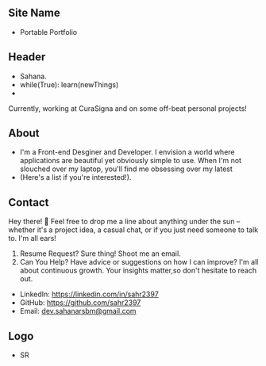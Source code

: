 ## Site Name
- Portable Portfolio

## Header
- Sahana.
- while(True): learn(newThings)
- 
Currently, working at CuraSigna and on some off-beat personal projects!



## About
- I'm a Front-end Desginer and Developer. I envision a world where applications are beautiful yet obviously simple to use. When I'm not slouched over my laptop, you'll find me obsessing over my latest
- (Here's a list if you're interested!).

## Contact
Hey there! 👋 Feel free to drop me a line about anything under the sun – whether it's a project idea, a casual chat, or if you just need someone to talk to. I'm all ears! 
1. Resume Request? Sure thing! Shoot me an email.  
2. Can You Help? Have advice or suggestions on how I can improve? I'm all about continuous growth. Your insights matter,so don't hesitate to reach out.
- LinkedIn: https://linkedin.com/in/sahr2397
- GitHub: https://github.com/sahr2397
- Email: dev.sahanarsbm@gmail.com

## Logo
- SR
